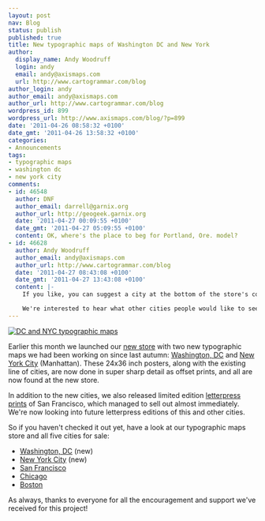 ```yaml
---
layout: post
nav: Blog
status: publish
published: true
title: New typographic maps of Washington DC and New York
author:
  display_name: Andy Woodruff
  login: andy
  email: andy@axismaps.com
  url: http://www.cartogrammar.com/blog
author_login: andy
author_email: andy@axismaps.com
author_url: http://www.cartogrammar.com/blog
wordpress_id: 899
wordpress_url: http://www.axismaps.com/blog/?p=899
date: '2011-04-26 08:58:32 +0100'
date_gmt: '2011-04-26 13:58:32 +0100'
categories:
- Announcements
tags:
- typographic maps
- washington dc
- new york city
comments:
- id: 46548
  author: DNF
  author_email: darrell@garnix.org
  author_url: http://geogeek.garnix.org
  date: '2011-04-27 00:09:55 +0100'
  date_gmt: '2011-04-27 05:09:55 +0100'
  content: OK, where's the place to beg for Portland, Ore. model?
- id: 46628
  author: Andy Woodruff
  author_email: andy@axismaps.com
  author_url: http://www.cartogrammar.com/blog
  date: '2011-04-27 08:43:08 +0100'
  date_gmt: '2011-04-27 13:43:08 +0100'
  content: |-
    If you like, you can suggest a city at the bottom of the store's contact page: http://store.axismaps.com/contact

    We're interested to hear what other cities people would like to see when it comes time to think about making another map, so we're collecting a list through that page to help sway us in some particular direction.
---
```

<p><a href="http://store.axismaps.com"><img src="{{ site.baseurl }}/media/posts/2011/04/dc_ny1.png" alt="DC and NYC typographic maps" title="DC and NYC typographic maps" class="alignnone size-full wp-image-903" /></a></p>
<p>Earlier this month we launched our <a href="http://store.axismaps.com">new store</a> with two new typographic maps we had been working on since last autumn: <a href="http://store.axismaps.com/product/typographic-map-washington-dc">Washington, DC</a> and <a href="http://store.axismaps.com/product/manhattan">New York City</a> (Manhattan). These 24x36 inch posters, along with the existing line of cities, are now done in super sharp detail as offset prints, and all are now found at the new store.</p>
<p>In addition to the new cities, we also released limited edition <a href="http://www.axismaps.com/com/store/soldout.html">letterpress prints</a> of San Francisco, which managed to sell out almost immediately. We're now looking into future letterpress editions of this and other cities.</p>
<!--break-->
<p>So if you haven't checked it out yet, have a look at our typographic maps store and all five cities for sale: </p>
<ul>
<li><a href="http://store.axismaps.com/product/typographic-map-washington-dc">Washington, DC</a> (new)</li>
<li><a href="http://store.axismaps.com/product/manhattan">New York City</a> (new)</li>
<li><a href="http://store.axismaps.com/product/typographic-map-san-francisco">San Francisco</a></li>
<li><a href="http://store.axismaps.com/category/chicago">Chicago</a></li>
<li><a href="http://store.axismaps.com/product/typographic-map-boston">Boston</a></li>
</ul>
<p>As always, thanks to everyone for all the encouragement and support we've received for this project!</p>

